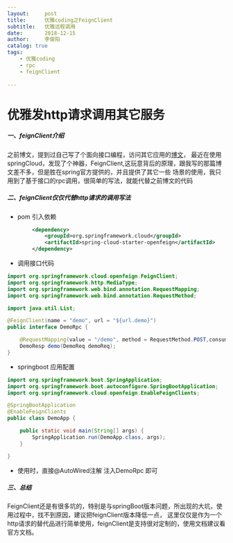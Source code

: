 ```yaml
---
layout:     post
title:      优雅coding之FeignClient
subtitle:   优雅远程调用
date:       2018-12-15
author:     李俊阳
catalog: true
tags:
    - 优雅coding
    - rpc
    - feignClient
  
---
```

# 优雅发http请求调用其它服务

##### 一、feignClient介绍

 之前博文，提到过自己写了个面向接口编程，访问其它应用的[博文](https://juylee.github.io/2018/11/29/%E4%BC%98%E9%9B%85coding%E4%B9%8BAPI/)，
 最近在使用springCloud，发现了个神器，FeignClient,这玩意背后的原理，跟我写的那篇博文差不多，但是胜在spring官方提供的，并且提供了其它一些
 场景的使用，我只用到了基于接口的rpc调用，很简单的写法，就能代替之前博文的代码

##### 二、feignClient仅仅代替http请求的调用写法

* pom 引入依赖

```xml
        <dependency>
            <groupId>org.springframework.cloud</groupId>
            <artifactId>spring-cloud-starter-openfeign</artifactId>
        </dependency>
```
* 调用接口代码

```java
import org.springframework.cloud.openfeign.FeignClient;
import org.springframework.http.MediaType;
import org.springframework.web.bind.annotation.RequestMapping;
import org.springframework.web.bind.annotation.RequestMethod;

import java.util.List;

@FeignClient(name = "demo", url = "${url.demo}")
public interface DemoRpc {

    @RequestMapping(value = "/demo", method = RequestMethod.POST,consumes = MediaType.APPLICATION_JSON_VALUE)
    DemoResp demo(DemoReq demoReq);
}

```

* springboot 应用配置

```java
import org.springframework.boot.SpringApplication;
import org.springframework.boot.autoconfigure.SpringBootApplication;
import org.springframework.cloud.openfeign.EnableFeignClients;

@SpringBootApplication
@EnableFeignClients
public class DemoApp {

    public static void main(String[] args) {
        SpringApplication.run(DemoApp.class, args);
    }

}

```
* 使用时，直接@AutoWired注解 注入DemoRpc 即可

##### 三、总结
FeignClient还是有很多坑的，特别是与springBoot版本问题，所出现的大坑，使用过程中，找不到原因，建议把feignClient版本降低一点，
这里仅仅是作为一个http请求的替代品进行简单使用，feignClient是支持很对定制的，使用文档建议看官方文档。
    


